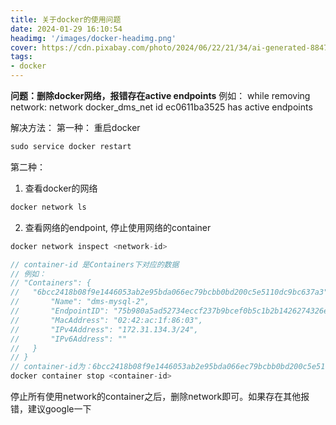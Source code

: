 ```yaml
---
title: 关于docker的使用问题
date: 2024-01-29 16:10:54
headimg: '/images/docker-headimg.png'
cover: https://cdn.pixabay.com/photo/2024/06/22/21/34/ai-generated-8847013_640.jpg
tags:
- docker
---
```


**问题：删除docker网络，报错存在active endpoints**
例如： while removing network: network docker_dms_net id ec0611ba3525 has active endpoints

解决方法：
第一种：
重启docker
```js
sudo service docker restart
```

第二种：
1. 查看docker的网络
```js
docker network ls
```

2. 查看网络的endpoint, 停止使用网络的container
```js
docker network inspect <network-id>

// container-id 是Containers下对应的数据
// 例如：
// "Containers": {
//   "6bcc2418b08f9e1446053ab2e95bda066ec79bcbb0bd200c5e5110dc9bc637a3": {
//       "Name": "dms-mysql-2",
//       "EndpointID": "75b980a5ad52734eccf237b9bcef0b5c1b2b1426274326eb317d006aceac3eff",
//       "MacAddress": "02:42:ac:1f:86:03",
//       "IPv4Address": "172.31.134.3/24",
//       "IPv6Address": ""
//   }
// }
// container-id为：6bcc2418b08f9e1446053ab2e95bda066ec79bcbb0bd200c5e5110dc9bc637a3
docker container stop <container-id>
```

停止所有使用network的container之后，删除network即可。如果存在其他报错，建议google一下